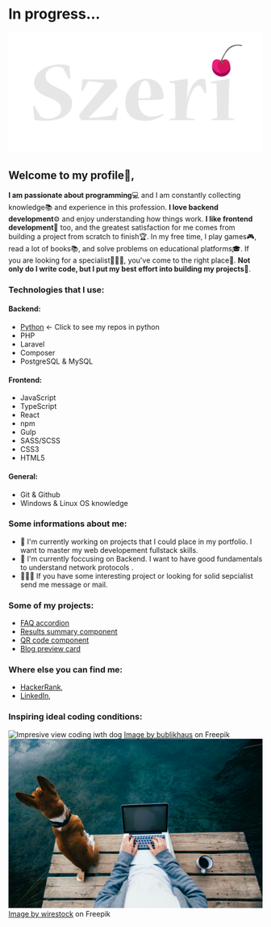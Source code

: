 # In progress...


<picture>
 <img alt="My logo text - Szeri" src="./szeri-logo-text.png">
</picture>

## Welcome to my profile👋,

**I am passionate about programming**💻 and I am constantly collecting knowledge📚 and experience in this profession.
**I love backend development**⚙ and enjoy understanding how things work. **I like frontend development**🎨 too, and the greatest satisfaction for me comes from building a project from scratch to finish🏆.
In my free time, I play games🎮, read a lot of books📚, and solve problems on educational platforms🎓.
If you are looking for a specialist👨🏻‍💻, you've come to the right place🏁. **Not only do I write code, but I put my best effort into building my projects**🥇.

### Technologies that I use:
#### Backend:
- [Python](https://github.com/Szeri323?tab=repositories&q=&type=&language=python&sort=) <- Click to see my repos in python
- PHP
- Laravel
- Composer
- PostgreSQL & MySQL
  
#### Frontend:
- JavaScript
- TypeScript
- React
- npm
- Gulp
- SASS/SCSS
- CSS3
- HTML5

#### General:
- Git & Github
- Windows & Linux OS knowledge

### Some informations about me:

- 🔭 I'm currently working on projects that I could place in my portfolio. I want to master my web developement fullstack skills.
- 🌱 I'm currently foccusing on Backend. I want to have good fundamentals to understand network protocols .
- 👨🏻‍💻 If you have some interesting project or looking for solid sepcialist send me message or mail.
  
### Some of my projects:

- [FAQ accordion](https://github.com/Szeri323/FAQ-Accordion_FrontendMentor)
- [Results summary component](https://github.com/Szeri323/Results-summary-component_FrontendMentor)
- [QR code component](https://github.com/Szeri323/QRCodeComponent_ForntendMentor)
- [Blog preview card](https://github.com/Szeri323/BlogPreviewCard_ForntendMentor)

### Where else you can find me:

- [HackerRank](https://www.hackerrank.com/profile/Szeri323),
- [LinkedIn](https://www.linkedin.com/in/tomasz-pacholek/),


### Inspiring ideal coding conditions:
  
<picture>
 <img alt="Impresive view coding iwth dog" src="./laptop-takeaway-coffee-car-s-hood-with-beautiful-natural-scenery-background.jpg">
</picture>
<a href="https://www.freepik.com/free-photo/pov-man-drink-coffee-work-laptop-lake_11253735.htm#query=laptop%20nature&position=16&from_view=search&track=ais&uuid=310a451f-36e0-4795-af74-de00dda59f54">Image by bublikhaus</a> on Freepik
<picture>
 <img alt="Impresive view coding iwth dog" src="./pov-man-drink-coffee-work-laptop-lake.jpg">
</picture>
<a href="https://www.freepik.com/free-photo/laptop-takeaway-coffee-car-s-hood-with-beautiful-natural-scenery-background_29175054.htm#query=laptop%20nature&position=7&from_view=search&track=ais&uuid=310a451f-36e0-4795-af74-de00dda59f54">Image by wirestock</a> on Freepik


<!--



### How to reach me:


**Szeri323/Szeri323** is a ✨ _special_ ✨ repository because its `README.md` (this file) appears on your GitHub profile.

Here are some ideas to get you started:

- 🔭 I’m currently working on ...
- 🌱 I’m currently learning ...
- 👯 I’m looking to collaborate on ...
- 🤔 I’m looking for help with ...
- 💬 Ask me about ...
- 📫 How to reach me: ...
- 😄 Pronouns: ...
- ⚡ Fun fact: ...
-->
